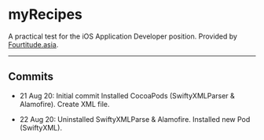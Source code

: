 # myRecipes
A practical test for the iOS Application Developer position. Provided by [Fourtitude.asia](https://www.fourtitude.asia/).

---

## Commits
* 21 Aug 20:
Initial commit
Installed CocoaPods (SwiftyXMLParser & Alamofire). Create XML file.

* 22 Aug 20:
Uninstalled SwiftyXMLParse & Alamofire. Installed new Pod (SwiftyXML).
